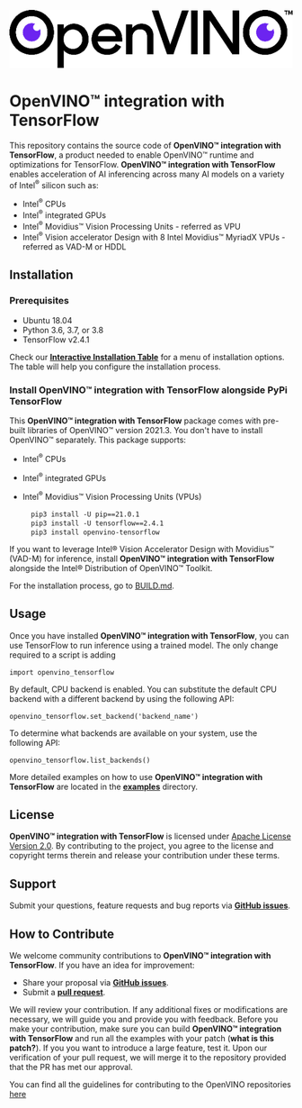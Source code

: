 <p align="center">
  <img src="images/openvino.png">
</p>

# **OpenVINO™ integration with TensorFlow**

This repository contains the source code of **OpenVINO™ integration with TensorFlow**, a product needed to enable OpenVINO™ runtime and optimizations for TensorFlow. **OpenVINO™ integration with TensorFlow** enables acceleration of AI inferencing across many AI models on a variety of Intel<sup>®</sup> silicon such as:
- Intel<sup>®</sup> CPUs 
- Intel<sup>®</sup> integrated GPUs
- Intel<sup>®</sup> Movidius™ Vision Processing Units - referred as VPU 
- Intel<sup>®</sup> Vision accelerator Design with 8 Intel Movidius™ MyriadX VPUs - referred as VAD-M or HDDL
  
## Installation
### Prerequisites

- Ubuntu 18.04
- Python 3.6, 3.7, or 3.8
- TensorFlow v2.4.1

Check our [__Interactive Installation Table__](https://openvinotoolkit.github.io/openvino_tensorflow/) for a menu of installation options. The table will help you configure the installation process.

### Install **OpenVINO™ integration with TensorFlow** alongside PyPi TensorFlow

This **OpenVINO™ integration with TensorFlow** package comes with pre-built libraries of OpenVINO™ version 2021.3. You don't have to install OpenVINO™ separately. This package supports: 
- Intel<sup>®</sup> CPUs
- Intel<sup>®</sup> integrated GPUs
- Intel<sup>®</sup> Movidius™ Vision Processing Units (VPUs)


        pip3 install -U pip==21.0.1
        pip3 install -U tensorflow==2.4.1
        pip3 install openvino-tensorflow


If you want to leverage Intel® Vision Accelerator Design with Movidius™ (VAD-M) for inference, install **OpenVINO™ integration with TensorFlow** alongside the Intel® Distribution of OpenVINO™ Toolkit. 

For the installation process, go to [BUILD.md](docs/BUILD.md). 


## Usage

Once you have installed **OpenVINO™ integration with TensorFlow**, you can use TensorFlow to run inference using a trained model.
The only change required to a script is adding

    import openvino_tensorflow

By default, CPU backend is enabled. You can substitute the default CPU backend with a different backend by using the following API:

    openvino_tensorflow.set_backend('backend_name')

To determine what backends are available on your system, use the following API:

    openvino_tensorflow.list_backends()

More detailed examples on how to use **OpenVINO™ integration with TensorFlow** are located in the [**examples**](https://github.com/openvinotoolkit/openvino_tensorflow/tree/master/examples) directory.

## License
**OpenVINO™ integration with TensorFlow** is licensed under [Apache License Version 2.0](LICENSE).
By contributing to the project, you agree to the license and copyright terms therein
and release your contribution under these terms.  

## Support

Submit your questions, feature requests and bug reports via [**GitHub issues**](https://github.com/openvinotoolkit/openvino_tensorflow/issues).

## How to Contribute

We welcome community contributions to **OpenVINO™ integration with TensorFlow**. If you have an idea for improvement:

* Share your proposal via [**GitHub issues**](https://github.com/openvinotoolkit/openvino_tensorflow/issues).
* Submit a [**pull request**](https://github.com/openvinotoolkit/openvino_tensorflow/pulls).

We will review your contribution. If any additional fixes or modifications are necessary, we will guide you and provide you with feedback. Before you make your contribution, make sure you can build **OpenVINO™ integration with TensorFlow** and run all the examples with your patch (**what is this patch?**). If you you want to introduce a large feature, test it. Upon our verification of your pull request, we will merge it to the repository provided that the PR has met our approval.  

You can find all the guidelines for contributing to the OpenVINO repositories [here](https://github.com/openvinotoolkit/openvino/wiki/Contribute)
